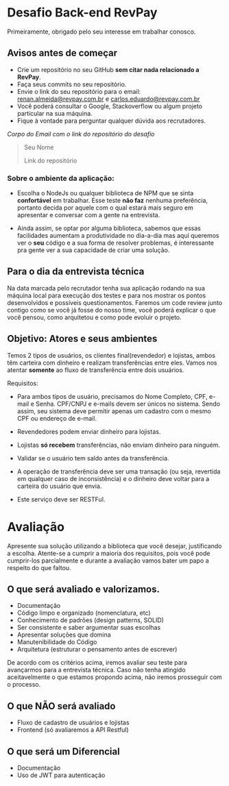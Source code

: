 # Desafio Back-end RevPay

Primeiramente, obrigado pelo seu interesse em trabalhar conosco.

## Avisos antes de começar

- Crie um repositório no seu GitHub **sem citar nada relacionado a RevPay**.
- Faça seus commits no seu repositório.
- Envie o link do seu repositório para o email: renan.almeida@revpay.com.br e carlos.eduardo@revpay.com.br
- Você poderá consultar o Google, Stackoverflow ou algum projeto particular na sua máquina.
- Fique à vontade para perguntar qualquer dúvida aos recrutadores.

*Corpo do Email com o link do repositório do desafio*

>Seu Nome
>
>Link do repositório

### Sobre o ambiente da aplicação:

- Escolha o NodeJs ou qualquer biblioteca de NPM que se sinta **confortável** em trabalhar. Esse teste **não faz** nenhuma preferência, portanto decida por aquele com o qual estará mais seguro em apresentar e conversar com a gente na entrevista.

- Ainda assim, se optar por alguma biblioteca, sabemos que essas facilidades aumentam a produtividade no dia-a-dia mas aqui queremos ver o **seu** código e a sua forma de resolver problemas, é interessante pra gente ver a sua capacidade de criar uma solução.

## Para o dia da entrevista técnica
Na data marcada pelo recrutador tenha sua aplicação rodando na sua máquina local para execução dos testes e para nos mostrar os pontos desenvolvidos e possíveis questionamentos.
Faremos um code review junto contigo como se você já fosse do nosso time, você poderá explicar o que você pensou, como arquitetou e como pode evoluir o projeto.

## Objetivo: Atores e seus ambientes

Temos 2 tipos de usuários, os clientes final(revendedor) e lojistas, ambos têm carteira com dinheiro e realizam transferências entre eles. Vamos nos atentar **somente** ao fluxo de transferência entre dois usuários.

Requisitos:

- Para ambos tipos de usuário, precisamos do Nome Completo, CPF, e-mail e Senha. CPF/CNPJ e e-mails devem ser únicos no sistema. Sendo assim, seu sistema deve permitir apenas um cadastro com o mesmo CPF ou endereço de e-mail.

- Revendedores podem enviar dinheiro para lojistas. 

- Lojistas **só recebem** transferências, não enviam dinheiro para ninguém.

- Validar se o usuário tem saldo antes da transferência.

- A operação de transferência deve ser uma transação (ou seja, revertida em qualquer caso de inconsistência) e o dinheiro deve voltar para a carteira do usuário que envia. 

- Este serviço deve ser RESTFul.

# Avaliação

Apresente sua solução utilizando a biblioteca que você desejar, justificando a escolha.
Atente-se a cumprir a maioria dos requisitos, pois você pode cumprir-los parcialmente e durante a avaliação vamos bater um papo a respeito do que faltou.

## O que será avaliado e valorizamos.
- Documentação
- Código limpo e organizado (nomenclatura, etc)
- Conhecimento de padrões (design patterns, SOLID)
- Ser consistente e saber argumentar suas escolhas
- Apresentar soluções que domina
- Manutenibilidade do Código
- Arquitetura (estruturar o pensamento antes de escrever)

De acordo com os critérios acima, iremos avaliar seu teste para avançarmos para a entrevista técnica.
Caso não tenha atingido aceitavelmente o que estamos propondo acima, não iremos prosseguir com o processo.

## O que NÃO será avaliado
- Fluxo de cadastro de usuários e lojistas
- Frontend (só avaliaremos a API Restful)

## O que será um Diferencial
- Documentação
- Uso de JWT para autenticação